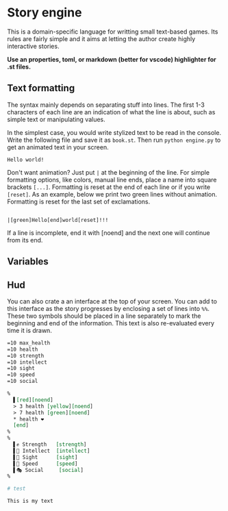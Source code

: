 # Story engine

This is a domain-specific language for writting small text-based
games. Its rules are fairly simple and it aims at letting the
author create highly interactive stories. 

**Use an properties, toml, or markdown (better for vscode) highlighter for .st files.**

## Text formatting

The syntax mainly depends on separating stuff into lines.
The first 1-3 characters of each line are an 
indication of what the line is about, such as simple text
or manipulating values.

In the simplest case, you would write stylized text to be
read in the console. Write the following file and save it
as `book.st`. Then run `python engine.py` to get an 
animated text in your screen. 

```properties
Hello world!
```

Don't want animation? Just put `|` at the beginning of the
line. For simple formatting options, like colors, manual
line ends, place a name into square brackets `[...]`.
Formatting is reset at the end of each line or if you write
`[reset]`.
As an example, below we print two green lines without animation.
Formatting is reset for the last set of exclamations. 

```properties

|[green]Hello[end]world[reset]!!!
```

If a line is incomplete, end it with [noend] and the next
one will continue from its end.


## Variables


## Hud

You can also crate a an interface at the top of your screen.
You can add to this interface as the story progresses by
enclosing a set of lines into `%%`. These two symbols
should be placed in a line separately to mark the beginning
and end of the information. This text is also re-evaluated
every time it is drawn.

```org
=10 max_health
=10 health
=10 strength
=10 intellect
=10 sight
=10 speed
=10 social

%
  ▌[red][noend]
  > 3 health [yellow][noend]
  > 7 health [green][noend]
  * health ❤
  [end]
%
% 
  ▌✊ Strength   [strength]
  ▌🧠 Intellect  [intellect]
  ▌👀 Sight      [sight]
  ▌🐾 Speed      [speed]
  ▌🎭 Social     [social]
%

# test

This is my text
```
